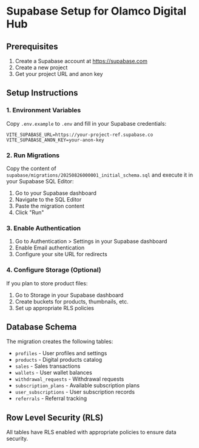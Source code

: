 # Supabase Setup for Olamco Digital Hub

## Prerequisites
1. Create a Supabase account at https://supabase.com
2. Create a new project
3. Get your project URL and anon key

## Setup Instructions

### 1. Environment Variables
Copy `.env.example` to `.env` and fill in your Supabase credentials:
```
VITE_SUPABASE_URL=https://your-project-ref.supabase.co
VITE_SUPABASE_ANON_KEY=your-anon-key
```

### 2. Run Migrations
Copy the content of `supabase/migrations/20250826000001_initial_schema.sql` and execute it in your Supabase SQL Editor:

1. Go to your Supabase dashboard
2. Navigate to the SQL Editor
3. Paste the migration content
4. Click "Run"

### 3. Enable Authentication
1. Go to Authentication > Settings in your Supabase dashboard
2. Enable Email authentication
3. Configure your site URL for redirects

### 4. Configure Storage (Optional)
If you plan to store product files:
1. Go to Storage in your Supabase dashboard
2. Create buckets for products, thumbnails, etc.
3. Set up appropriate RLS policies

## Database Schema

The migration creates the following tables:
- `profiles` - User profiles and settings
- `products` - Digital products catalog
- `sales` - Sales transactions
- `wallets` - User wallet balances
- `withdrawal_requests` - Withdrawal requests
- `subscription_plans` - Available subscription plans
- `user_subscriptions` - User subscription records
- `referrals` - Referral tracking

## Row Level Security (RLS)
All tables have RLS enabled with appropriate policies to ensure data security.
